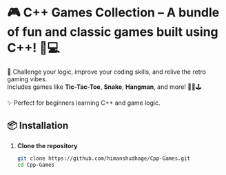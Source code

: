 # 🎮 C++ Games Collection – A bundle of fun and classic games built using C++! 🧠💻

🚀 Challenge your logic, improve your coding skills, and relive the retro gaming vibes.  
Includes games like **Tic-Tac-Toe**, **Snake**, **Hangman**, and more! 🎲🐍🕹️

✨ Perfect for beginners learning C++ and game logic.

## 📦 Installation

1. **Clone the repository**
   ```bash
   git clone https://github.com/himanshudhage/Cpp-Games.git
   cd Cpp-Games
